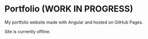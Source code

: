 # Portfolio (WORK IN PROGRESS)

My portfolio website made with Angular and hosted on GitHub Pages.

Site is currently offline. 
